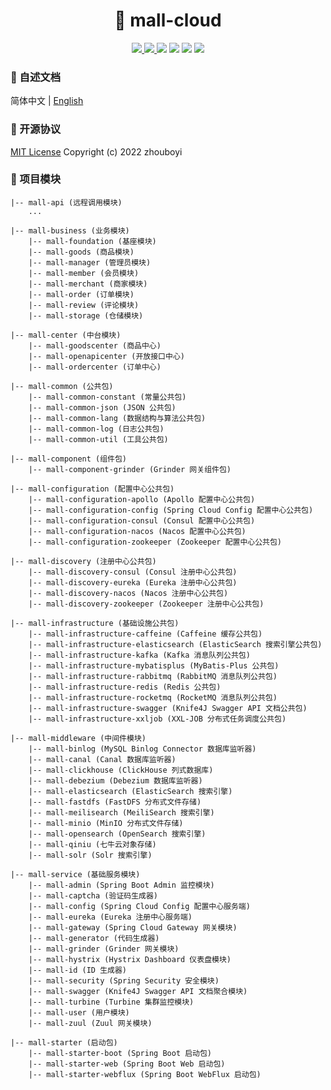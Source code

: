 <h1 align="center">🏪 mall-cloud</h1>

<p align="center">
<a target="_blank" href="https://github.com/zhouboyi1998/mall-cloud"> 
<img src="https://img.shields.io/github/stars/zhouboyi1998/mall-cloud?logo=github">
</a>
<a target="_blank" href="https://opensource.org/licenses/MIT"> 
<img src="https://img.shields.io/badge/license-MIT-red"> 
</a>
<img src="https://img.shields.io/badge/Java-8-sienna">
<img src="https://img.shields.io/badge/Spring Boot-2.3.12.RELEASE-brightener">
<img src="https://img.shields.io/badge/Spring Cloud-Hoxton.SR12-brightener">
<img src="https://img.shields.io/badge/Spring Cloud Alibaba-2.2.9.RELEASE-brightener">
</p>

### 📖 自述文档

简体中文 | [English](./README.en.md)

### 📜 开源协议

[MIT License](https://opensource.org/licenses/MIT) Copyright (c) 2022 zhouboyi

### 💼 项目模块

```
|-- mall-api (远程调用模块)
    ...

|-- mall-business (业务模块)
    |-- mall-foundation (基座模块)
    |-- mall-goods (商品模块)
    |-- mall-manager (管理员模块)
    |-- mall-member (会员模块)
    |-- mall-merchant (商家模块)
    |-- mall-order (订单模块)
    |-- mall-review (评论模块)
    |-- mall-storage (仓储模块)

|-- mall-center (中台模块)
    |-- mall-goodscenter (商品中心)
    |-- mall-openapicenter (开放接口中心)
    |-- mall-ordercenter (订单中心)

|-- mall-common (公共包)
    |-- mall-common-constant (常量公共包)
    |-- mall-common-json (JSON 公共包)
    |-- mall-common-lang (数据结构与算法公共包)
    |-- mall-common-log (日志公共包)
    |-- mall-common-util (工具公共包)

|-- mall-component (组件包)
    |-- mall-component-grinder (Grinder 网关组件包)

|-- mall-configuration (配置中心公共包)
    |-- mall-configuration-apollo (Apollo 配置中心公共包)
    |-- mall-configuration-config (Spring Cloud Config 配置中心公共包)
    |-- mall-configuration-consul (Consul 配置中心公共包)
    |-- mall-configuration-nacos (Nacos 配置中心公共包)
    |-- mall-configuration-zookeeper (Zookeeper 配置中心公共包)

|-- mall-discovery (注册中心公共包)
    |-- mall-discovery-consul (Consul 注册中心公共包)
    |-- mall-discovery-eureka (Eureka 注册中心公共包)
    |-- mall-discovery-nacos (Nacos 注册中心公共包)
    |-- mall-discovery-zookeeper (Zookeeper 注册中心公共包)

|-- mall-infrastructure (基础设施公共包)
    |-- mall-infrastructure-caffeine (Caffeine 缓存公共包)
    |-- mall-infrastructure-elasticsearch (ElasticSearch 搜索引擎公共包)
    |-- mall-infrastructure-kafka (Kafka 消息队列公共包)
    |-- mall-infrastructure-mybatisplus (MyBatis-Plus 公共包)
    |-- mall-infrastructure-rabbitmq (RabbitMQ 消息队列公共包)
    |-- mall-infrastructure-redis (Redis 公共包)
    |-- mall-infrastructure-rocketmq (RocketMQ 消息队列公共包)
    |-- mall-infrastructure-swagger (Knife4J Swagger API 文档公共包)
    |-- mall-infrastructure-xxljob (XXL-JOB 分布式任务调度公共包)

|-- mall-middleware (中间件模块)
    |-- mall-binlog (MySQL Binlog Connector 数据库监听器)
    |-- mall-canal (Canal 数据库监听器)
    |-- mall-clickhouse (ClickHouse 列式数据库)
    |-- mall-debezium (Debezium 数据库监听器)
    |-- mall-elasticsearch (ElasticSearch 搜索引擎)
    |-- mall-fastdfs (FastDFS 分布式文件存储)
    |-- mall-meilisearch (MeiliSearch 搜索引擎)
    |-- mall-minio (MinIO 分布式文件存储)
    |-- mall-opensearch (OpenSearch 搜索引擎)
    |-- mall-qiniu (七牛云对象存储)
    |-- mall-solr (Solr 搜索引擎)

|-- mall-service (基础服务模块)
    |-- mall-admin (Spring Boot Admin 监控模块)
    |-- mall-captcha (验证码生成器)
    |-- mall-config (Spring Cloud Config 配置中心服务端)
    |-- mall-eureka (Eureka 注册中心服务端)
    |-- mall-gateway (Spring Cloud Gateway 网关模块)
    |-- mall-generator (代码生成器)
    |-- mall-grinder (Grinder 网关模块)
    |-- mall-hystrix (Hystrix Dashboard 仪表盘模块)
    |-- mall-id (ID 生成器)
    |-- mall-security (Spring Security 安全模块)
    |-- mall-swagger (Knife4J Swagger API 文档聚合模块)
    |-- mall-turbine (Turbine 集群监控模块)
    |-- mall-user (用户模块)
    |-- mall-zuul (Zuul 网关模块)

|-- mall-starter (启动包)
    |-- mall-starter-boot (Spring Boot 启动包)
    |-- mall-starter-web (Spring Boot Web 启动包)
    |-- mall-starter-webflux (Spring Boot WebFlux 启动包)
```
